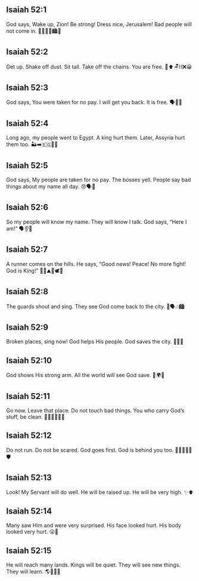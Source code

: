 ## Isaiah 52:1
God says, Wake up, Zion! Be strong! Dress nice, Jerusalem! Bad people will not come in. 🛌⏰💪👗🏙️🚫
## Isaiah 52:2
Get up. Shake off dust. Sit tall. Take off the chains. You are free. 🧹⬆️🪑⛓️❌😀
## Isaiah 52:3
God says, You were taken for no pay. I will get you back. It is free. 🗣️💸❌
## Isaiah 52:4
Long ago, my people went to Egypt. A king hurt them. Later, Assyria hurt them too. 🏜️➡️🇪🇬👑😢
## Isaiah 52:5
God says, My people are taken for no pay. The bosses yell. People say bad things about my name all day. 😠🗣️📛
## Isaiah 52:6
So my people will know my name. They will know I talk. God says, “Here I am!” 🗣️👂👋
## Isaiah 52:7
A runner comes on the hills. He says, “Good news! Peace! No more fight! God is King!” 🏃‍♂️⛰️📣🕊️👑
## Isaiah 52:8
The guards shout and sing. They see God come back to the city. 👀🗣️🎶🏙️
## Isaiah 52:9
Broken places, sing now! God helps His people. God saves the city. 🧱🎵🤗
## Isaiah 52:10
God shows His strong arm. All the world will see God save. 💪🌍👀
## Isaiah 52:11
Go now. Leave that place. Do not touch bad things. You who carry God’s stuff, be clean. 🚶‍♂️🚶‍♀️🚫🧼
## Isaiah 52:12
Do not run. Do not be scared. God goes first. God is behind you too. 🚶‍♂️🚶‍♀️😌🛡️
## Isaiah 52:13
Look! My Servant will do well. He will be raised up. He will be very high. ✨⬆️
## Isaiah 52:14
Many saw Him and were very surprised. His face looked hurt. His body looked very hurt. 😮🤕
## Isaiah 52:15
He will reach many lands. Kings will be quiet. They will see new things. They will learn. 🌎👑🤫👀
